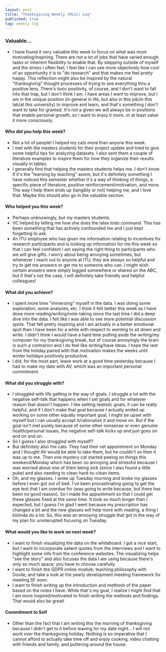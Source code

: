 ```yaml
---
layout: post
title: "Thanksgiving Weekly (Mini) Log"
published: true
tag: weekly log
---
```


### Valuable...
- I have found it very valuable this week to focus on what was most motivating/inspiring. There are not a lot of jobs that have varied enough tasks or inherent flexibility to enable that. By stepping outside of myself and the stress I often feel, I feel like I can see more objectively how cool of an opportunity it is to "do research" and that makes me feel pretty happy. This reflection might also be inspired by the natural "thanksgiving" thought processes of trying to see everything thru a positive lens. There's toxic positivity, of course, and I don't want to fall into that trap, but I don't think I am. I have areas I want to improve, but I am in the unique position (in general in life, but also in this job/in this lab/at this university) to improve and learn, and that's something I don't want to take for granted. It's not a given we will always be in positions that enable personal growth, so I want to enjoy it more, or at least value it more consciously.

#### Who did you help this week?
- Not a lot of people! I helped my cats more than anyone this week.
- I met with the masters students for their project update and tried to give some helpful tips for analyzing datasets. I also sent them a couple of literature examples to inspire them for how they organize their results visually in tables.
- I generally find that helping the masters students helps me. I don't know if it's the "learning by teaching" axiom, but it's definitely something I have noticed this semester whether it's a way of thinking of things, a specific piece of literature, positive reinforcement/motivation, and more. The way I help them ends up (tangibly or not) helping me, and I love that. Maybe this should also go in the valuable section.

#### Who helped you this week?
- Perhaps unknowingly, but my masters students.
- VC helped by telling me how she does the latex todo command. This has been something that has actively confounded me and I just kept forgetting to ask.
- An ITU employee who has given me information relating to incentives for research participants and is looking up information for me this week so that I can feel confident I am saying the right thing to participants who we will give gifts. I worry about being annoying sometimes, but whenever I reach out to anyone at ITU, they are always so helpful and try to get me answers or get me to someone who can. I might wish certain answers were simply logged somewhere or shared on the ABC, but if that's not the case, I will definitely take friendly and helpful colleagues!

#### What did you achieve?
- I spent more time "immersing" myself in the data. I was doing some exploration, some analyses, etc. I think it felt better this week as I have done more reading/writing/note-taking since the last time I did a deep dive into the data. I felt like I was able to see more potential discussion spots. That felt pretty inspiring and I am actually in a better emotional spot than I have been for a while with respect to *wanting* to sit down and write. I didn't think I would have a hard time putting aside the writing/my computer for my thanksgiving break, but of course annoyingly the brain is such a contrarion and I do feel like writing/have ideas. I hope the rest from the holiday paired with that motivation makes the weeks until winter holidays positively productive.
- I did, for the most part, leave work at a good time yesterday because I had to make my date with AV, which was an important personal commitment.

#### What did you struggle with?
- I struggled with life getting in the way of goals. I struggle a lot with the negative self-talk that happens when I set goals and for whatever reason that doesn't happen. I like setting realistic goals, it can be really helpful, and if I don't make that goal because I actually ended up working on some other equally important goal, I might be upset with myself but I can usually accept it/rationalize it and move on. But if the goal isn't met purely because of some other nonsense or even genuine health/personal issues, the negative self-talk kicks up and just goes on and on and on.
- So I guess I also struggled with myself?
- But definitely also the cats. They had their vet appointment on Monday and I thought AV would be able to take them, but he couldn't so then it was up to me. Then one mystery cat started peeing on things this weekend/Monday which has been so annoying and stressful because I was worried about one of them being sick (since I also found a little puke) and also needing to clean hard-to-clean items.
- Oh, and my glasses. I woke up Tuesday morning and broke my glasses before I even got out of bed. I've been procastinating going to get the eye test that I am overdue for (was going to write because, but there has been no good reason). So I made the appointment so that I could get these glasses fixed at the same time. It took so much longer than I expected, but I guess I'm glad I went because my prescription has changed a bit and the new glasses will help more with reading, a thing I kiiiiinda do a lot. So, this was an annoying struggle that got in the way of my plan for uninterupted focusing on Tuesday.

#### What would you like to work on next week?
- I want to finish visualizing the data on the whiteboard. I got a nice start, but I want to incorporate salient quotes from the interviews and I want to highlight some info from the conference websites. The visualizing helps "see the story" and also focuses the data I am using because there's only so much space; you have to choose carefully.
- I want to finish the GDPR online module; teaching philosophy with Dovile; and take a look at the yearly development meeting framework for meeting SF soon.
- I want to finish writing up the introduction and methods of the paper based on the notes I have. While that's my goal, I realize I might find that I am more inspired/motivated to finish writing the methods and findings. That would also be great!


#### Commitment to Self
- Other than the fact that I am writing this the morning of thanksgiving because I didn't get to it before leaving for my date night... I will not work over the thanksgiving holiday. Nothing is so imperative that I cannot afford to actually take time off and enjoy cooking, video chatting with friends and family, and puttering around the house.